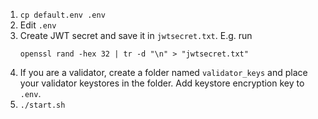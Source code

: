1. `cp default.env .env`
1. Edit `.env`
1. Create JWT secret and save it in `jwtsecret.txt`. E.g. run
   ```console
   openssl rand -hex 32 | tr -d "\n" > "jwtsecret.txt"
   ```
1. If you are a validator, create a folder named `validator_keys` and place your validator keystores in the folder. Add keystore encryption key to `.env`.
1. `./start.sh`